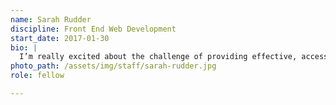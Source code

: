 ```yaml
---
name: Sarah Rudder
discipline: Front End Web Development
start_date: 2017-01-30
bio: |
  I’m really excited about the challenge of providing effective, accessible services for an entire community, and dealing thoughtfully with the needs of users on both sides of the counter. 
photo_path: /assets/img/staff/sarah-rudder.jpg
role: fellow

---
```

